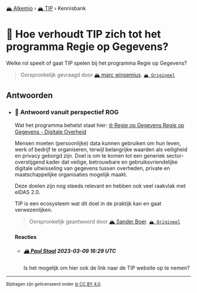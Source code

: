 [🏔️ Alkemio](https://welcome.alkem.io/) › [🏔️ TIP](https://alkem.io/tip/dashboard) › Kennisbank
# 📄 Hoe verhoudt TIP zich tot het programma Regie op Gegevens?
Welke rol speelt of gaat TIP spelen bij het programma Regie op Gegevens?
> Oorspronkelijk gevraagd door [🏔️ marc winsemius](https://alkem.io/user/marc-winsemius-5005). [`🏔️ Origineel`](https://alkem.io/tip/collaboration/hoeverhoudttipzic-5027)

## Antwoorden
- ### <a id="antwoordvanuitpers-6809"></a> 📌 Antwoord vanuit perspectief ROG
  Wat het programma behelst staat hier: [🌐 Regie op Gegevens Regie op Gegevens - Digitale Overheid](https://www.digitaleoverheid.nl/overzicht-van-alle-onderwerpen/regie-op-gegevens/)
  
  Mensen moeten (persoonlijke) data kunnen gebruiken om hun leven, werk of bedrijf te organiseren, terwijl belangrijke waarden als veiligheid en privacy geborgd zijn. Doel is om te komen tot een generiek sector-overstijgend kader dat veilige, betrouwbare en gebruiksvriendelijke digitale uitwisseling van gegevens tussen overheden, private en maatschappelijke organisaties mogelijk maakt.
  
  Deze doelen zijn nog steeds relevant en hebben ook veel raakvlak met eIDAS 2.0.
  
  TIP is een ecosysteem wat dit doel in de praktijk kan en gaat verwezenlijken.

  
  > Oorspronkelijk geantwoord door [🏔️ Sander Boer](https://alkem.io/tip/collaboration/hoeverhoudttipzic-5027/posts/antwoordvanuitpers-6809). [`🏔️ Origineel`](https://alkem.io/tip/collaboration/hoeverhoudttipzic-5027/posts/antwoordvanuitpers-6809)

  #### Reacties
    - ##### [🏔️ Paul Staal](https://alkem.io/user/paul-staal-854) 2023-03-09 16:29 UTC
          
      Is het mogelijk om hier ook de link naar de TIP website op te nemen?
* * *
<small>Bijdragen zijn gelicenseerd onder [🌐 CC BY 4.0](https://creativecommons.org/licenses/by/4.0/deed.nl).</small>
